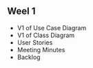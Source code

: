 ## Weel 1
- V1 of Use Case Diagram
- V1 of Class Diagram
- User Stories
- Meeting Minutes
- Backlog
